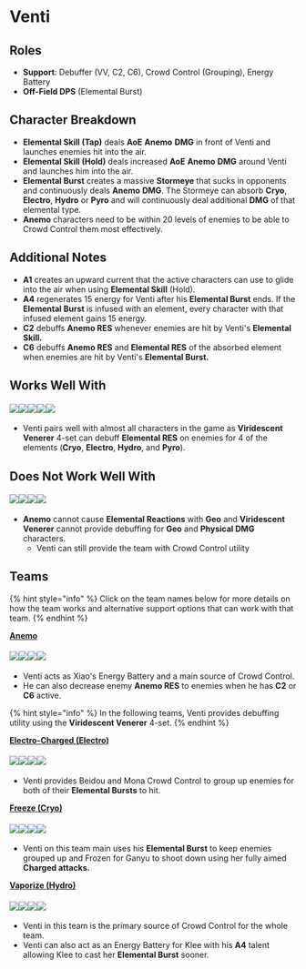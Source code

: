 # Venti

## Roles

* **Support**: Debuffer (VV, C2, C6), Crowd Control (Grouping), Energy Battery
* **Off-Field DPS** (Elemental Burst)

## Character Breakdown

* **Elemental Skill (Tap)** deals **AoE** **Anemo** **DMG** in front of Venti and launches enemies hit into the air.
* **Elemental Skill (Hold)** deals increased **AoE** **Anemo** **DMG** around Venti and launches him into the air.
* **Elemental Burst** creates a massive **Stormeye** that sucks in opponents and continuously deals **Anemo** **DMG**. The Stormeye can absorb **Cryo**, **Electro**, **Hydro** or **Pyro** and will continuously deal additional **DMG** of that elemental type.
* **Anemo** characters need to be within 20 levels of enemies to be able to Crowd Control them most effectively.

## **Additional Notes**

* **A1** creates an upward current that the active characters can use to glide into the air when using **Elemental Skill** (Hold).
* **A4** regenerates 15 energy for Venti after his **Elemental Burst** ends. If the **Elemental Burst** is infused with an element, every character with that infused element gains 15 energy.
* **C2** debuffs **Anemo RES** whenever enemies are hit by Venti's **Elemental Skill.**
* **C6** debuffs **Anemo RES** and **Elemental RES** of the absorbed element when enemies are hit by Venti's **Elemental Burst.**

## Works Well With

#### ![](../../.gitbook/assets/Element\_Anemo.webp)![](../../.gitbook/assets/Element\_Cryo.webp)![](../../.gitbook/assets/Element\_Electro.webp)![](../../.gitbook/assets/Element\_Hydro.webp)![](../../.gitbook/assets/Element\_Pyro.webp)

* Venti pairs well with almost all characters in the game as **Viridescent Venerer** 4-set can debuff **Elemental RES** on enemies for 4 of the elements (**Cryo**, **Electro**, **Hydro**, and **Pyro**).

## Does Not Work Well With

#### ![](../../.gitbook/assets/Element\_Geo.webp)![](../../.gitbook/assets/ui\_avataricon\_eula.png)![](../../.gitbook/assets/ui\_avataricon\_razor.png)![](../../.gitbook/assets/ui\_avataricon\_xinyan.png)

* **Anemo** cannot cause **Elemental Reactions** with **Geo** and **Viridescent Venerer** cannot provide debuffing for **Geo** and **Physical DMG** characters.
  * Venti can still provide the team with Crowd Control utility

## Teams

{% hint style="info" %}
Click on the team names below for more details on how the team works and alternative support options that can work with that team.
{% endhint %}

[**Anemo**](../../teams/anemo.md)

#### ![](../../.gitbook/assets/ui\_avataricon\_xiao.png)![](../../.gitbook/assets/ui\_avataricon\_bennett.png)![](../../.gitbook/assets/ui\_avataricon\_venti.png)![](../../.gitbook/assets/ui\_avataricon\_zhongli.png)

* Venti acts as Xiao's Energy Battery and a main source of Crowd Control.
* He can also decrease enemy **Anemo RES** to enemies when he has **C2** or **C6** active.

{% hint style="info" %}
In the following teams, Venti provides debuffing utility using the **Viridescent Venerer** 4-set.
{% endhint %}

[**Electro-Charged (Electro)**](../../teams/electro-charged.md)

#### ![](../../.gitbook/assets/ui\_avataricon\_beidou.png)![](../../.gitbook/assets/ui\_avataricon\_mona.png)![](../../.gitbook/assets/ui\_avataricon\_venti.png)![](../../.gitbook/assets/ui\_avataricon\_bennett.png)

* Venti provides Beidou and Mona Crowd Control to group up enemies for both of their **Elemental Bursts** to hit.

[**Freeze (Cryo)**](../../teams/freeze.md)

#### ![](../../.gitbook/assets/ui\_avataricon\_ganyu.png)![](../../.gitbook/assets/ui\_avataricon\_mona.png)![](../../.gitbook/assets/ui\_avataricon\_venti.png)![](../../.gitbook/assets/ui\_avataricon\_diona.png)

* Venti on this team main uses his **Elemental Burst** to keep enemies grouped up and Frozen for Ganyu to shoot down using her fully aimed **Charged attacks.**

[**Vaporize (Hydro)**](../../teams/vaporize.md)

#### ![](../../.gitbook/assets/ui\_avataricon\_klee.png)![](../../.gitbook/assets/ui\_avataricon\_xingqiu.png)![](../../.gitbook/assets/ui\_avataricon\_venti.png)![](../../.gitbook/assets/ui\_avataricon\_bennett.png)

* Venti in this team is the primary source of Crowd Control for the whole team.
* Venti can also act as an Energy Battery for Klee with his **A4** talent allowing Klee to cast her **Elemental Burst** sooner.

